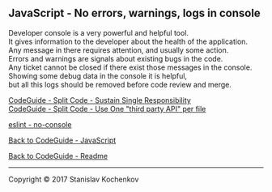 ## JavaScript - No errors, warnings, logs in console

Developer console is a very powerful and helpful tool.  
It gives information to the developer about the health of the application.  
Any message in there requires attention, and usually some action.  
Errors and warnings are signals about existing bugs in the code.  
Any ticket cannot be closed if there exist those messages in the console.  
Showing some debug data in the console it is helpful,  
but all this logs should be removed before code review and merge.

[CodeGuide - Split Code - Sustain Single Responsibility](../splitCode/sustainSingleResponsibility.md)  
[CodeGuide - Split Code - Use One "third party API" per file](../splitCode/useOneThirdPartyApiPerFile.md)

[eslint - no-console](https://eslint.org/docs/rules/no-console)

[Back to CodeGuide - JavaScript](https://github.com/UserBug/codeGuide/tree/v2/docs/javaScript)

[Back to CodeGuide - Readme](https://github.com/UserBug/codeGuide/tree/v2)

---
Copyright © 2017 Stanislav Kochenkov 